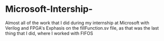 # Microsoft-Intership-
Almost all of the work that I did during my internship at Microsoft with Verilog and FPGA's
Exphasis on the fillFunction.sv file, as that was the last thing that I did, where I worked with FIFOS
